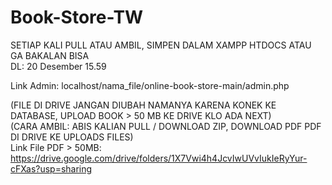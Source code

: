 # Book-Store-TW
SETIAP KALI PULL ATAU AMBIL, SIMPEN DALAM XAMPP HTDOCS ATAU GA BAKALAN BISA          
DL: 20 Desember 15.59

Link Admin: localhost/nama_file/online-book-store-main/admin.php

(FILE DI DRIVE JANGAN DIUBAH NAMANYA KARENA KONEK KE DATABASE, UPLOAD BOOK > 50 MB KE DRIVE KLO ADA NEXT)\
(CARA AMBIL: ABIS KALIAN PULL / DOWNLOAD ZIP, DOWNLOAD PDF PDF DI DRIVE KE UPLOADS FILES)\
Link File PDF > 50MB:  https://drive.google.com/drive/folders/1X7Vwi4h4JcvIwUVvIukIeRyYur-cFXas?usp=sharing
